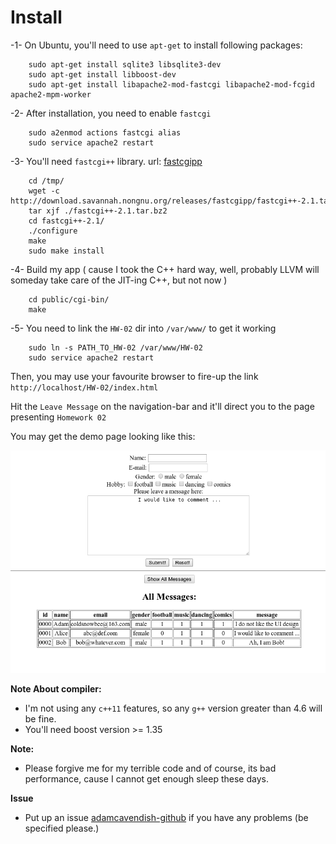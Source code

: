 # Install

-1- On Ubuntu, you'll need to use `apt-get` to install following packages:

```
    sudo apt-get install sqlite3 libsqlite3-dev
	sudo apt-get install libboost-dev
    sudo apt-get install libapache2-mod-fastcgi libapache2-mod-fcgid apache2-mpm-worker
```

-2- After installation, you need to enable `fastcgi`

```
    sudo a2enmod actions fastcgi alias
    sudo service apache2 restart
```

-3- You'll need `fastcgi++` library. url: [fastcgipp](http://www.nongnu.org/fastcgipp/)

```
    cd /tmp/
    wget -c http://download.savannah.nongnu.org/releases/fastcgipp/fastcgi++-2.1.tar.bz2
    tar xjf ./fastcgi++-2.1.tar.bz2
    cd fastcgi++-2.1/
    ./configure
    make
    sudo make install
```

-4- Build my app ( cause I took the C++ hard way, well, probably LLVM will someday take care of the JIT-ing C++, but not now )

```
    cd public/cgi-bin/
    make
```

-5- You need to link the `HW-02` dir into `/var/www/` to get it working

```
    sudo ln -s PATH_TO_HW-02 /var/www/HW-02
    sudo service apache2 restart
```

Then, you may use your favourite browser to fire-up the link `http://localhost/HW-02/index.html`

Hit the `Leave Message` on the navigation-bar and it'll direct you to the page presenting `Homework 02`

You may get the demo page looking like this:

![DemoPage](./pictures/demo.png)

**Note About compiler:**
* I'm not using any `c++11` features, so any `g++` version greater than 4.6 will be fine.
* You'll need boost version >= 1.35

**Note:**
* Please forgive me for my terrible code and of course, its bad performance, cause I cannot get enough sleep these days.

**Issue**
* Put up an issue [adamcavendish-github](https://github.com/adamcavendish/HomeworkGitShare) if you have any problems (be specified please.)
